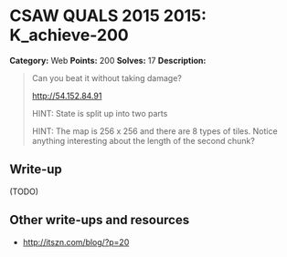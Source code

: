 # CSAW QUALS 2015 2015: K_achieve-200

**Category:** Web
**Points:** 200
**Solves:** 17
**Description:**

> Can you beat it without taking damage?
>
> http://54.152.84.91
>
> HINT: State is split up into two parts
>
> HINT: The map is 256 x 256 and there are 8 types of tiles. Notice anything interesting about the length of the second chunk?


## Write-up

(TODO)

## Other write-ups and resources

* <http://itszn.com/blog/?p=20> 
